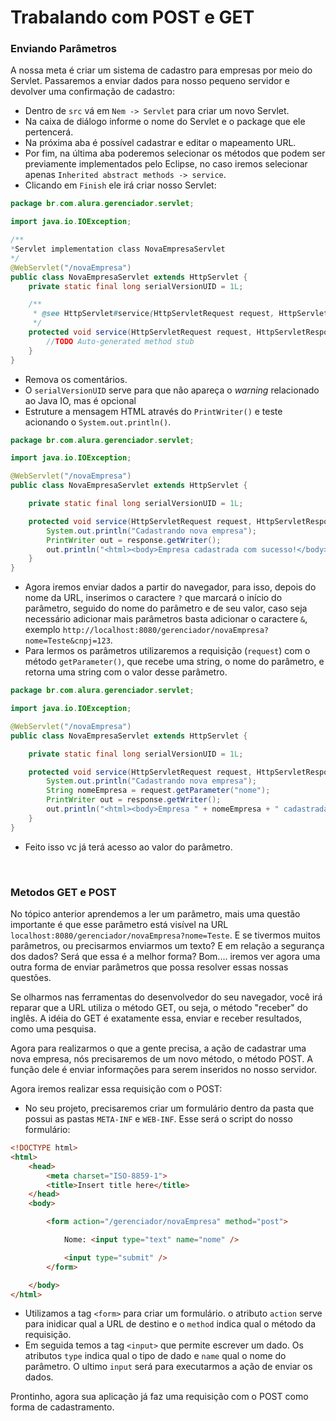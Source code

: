 # Trabalando com POST e GET

### Enviando Parâmetros

A nossa meta é criar um sistema de cadastro para empresas por meio do Servlet. Passaremos a enviar dados para nosso pequeno servidor e devolver uma confirmação de cadastro:

- Dentro de `src` vá em `Nem -> Servlet` para criar um novo Servlet.
- Na caixa de diálogo informe o nome do Servlet e o package que ele pertencerá.
- Na próxima aba é possível cadastrar e editar o mapeamento URL.
- Por fim, na última aba poderemos selecionar os métodos que podem ser previamente implementados pelo Eclipse, no caso iremos selecionar apenas `Inherited abstract methods -> service`.
- Clicando em `Finish` ele irá criar nosso Servlet:

```java
package br.com.alura.gerenciador.servlet;

import java.io.IOException;

/**
*Servlet implementation class NovaEmpresaServlet
*/
@WebServlet("/novaEmpresa")
public class NovaEmpresaServlet extends HttpServlet { 
    private static final long serialVersionUID = 1L;

    /**
     * @see HttpServlet#service(HttpServletRequest request, HttpServletResponse response)
     */
    protected void service(HttpServletRequest request, HttpServletResponse response) throws Serlvet {
        //TODO Auto-generated method stub
    }
}
``` 

- Remova os comentários.
- O `serialVersionUID` serve para que não apareça o *warning* relacionado ao Java IO, mas é opcional
- Estruture a mensagem HTML através do `PrintWriter()` e teste acionando o `System.out.println()`.

```java
package br.com.alura.gerenciador.servlet;

import java.io.IOException;

@WebServlet("/novaEmpresa")
public class NovaEmpresaServlet extends HttpServlet { 

    private static final long serialVersionUID = 1L;

    protected void service(HttpServletRequest request, HttpServletResponse response) throws Serlvet {
        System.out.println("Cadastrando nova empresa");
        PrintWriter out = response.getWriter();
        out.println("<html><body>Empresa cadastrada com sucesso!</body></html>");
    }
}
```

- Agora iremos enviar dados a partir do navegador, para isso, depois do nome da URL, inserimos o caractere `?` que marcará o início do parâmetro, seguido do nome do parâmetro e de seu valor, caso seja necessário adicionar mais parâmetros basta adicionar o caractere `&`, exemplo `http://localhost:8080/gerenciador/novaEmpresa?nome=Teste&cnpj=123`.
- Para lermos os parâmetros utilizaremos a requisição (`request`) com o método `getParameter()`, que recebe uma string, o nome do parâmetro, e retorna uma string com o valor desse parâmetro.

```java
package br.com.alura.gerenciador.servlet;

import java.io.IOException;

@WebServlet("/novaEmpresa")
public class NovaEmpresaServlet extends HttpServlet { 

    private static final long serialVersionUID = 1L;

    protected void service(HttpServletRequest request, HttpServletResponse response) throws Serlvet {
        System.out.println("Cadastrando nova empresa");
        String nomeEmpresa = request.getParameter("nome");
        PrintWriter out = response.getWriter();
        out.println("<html><body>Empresa " + nomeEmpresa + " cadastrada com sucesso!</body></html>");
    }
}
```

- Feito isso vc já terá acesso ao valor do parâmetro.

<br>

### Metodos GET e POST

No tópico anterior aprendemos a ler um parâmetro, mais uma questão importante é que esse parâmetro está visível na URL `localhost:8080/gerenciador/novaEmpresa?nome=Teste`. E se tivermos muitos parâmetros, ou precisarmos enviarmos um texto? E em relação a segurança dos dados? Será que essa é a melhor forma? Bom.... iremos ver agora uma outra forma de enviar parâmetros que possa resolver essas nossas questões.

Se olharmos nas ferramentas do desenvolvedor do seu navegador, você irá reparar que a URL utiliza o método GET, ou seja, o método "receber" do inglês. A idéia do GET é exatamente essa, enviar e receber resultados, como uma pesquisa. 

Agora para realizarmos o que a gente precisa, a ação de cadastrar uma nova empresa, nós precisaremos de um novo método, o método POST. A função dele é enviar informações para serem inseridos no nosso servidor.

Agora iremos realizar essa requisição com o POST:
- No seu projeto, precisaremos criar um formulário dentro da pasta que possui as pastas `META-INF` e `WEB-INF`. Esse será o script do nosso formulário:

```html
<!DOCTYPE html>
<html>
    <head>
        <meta charset="ISO-8859-1">
        <title>Insert title here</title>
    </head>
    <body>

        <form action="/gerenciador/novaEmpresa" method="post">

            Nome: <input type="text" name="nome" />

            <input type="submit" />
        </form>

    </body>
</html>
```

- Utilizamos a tag `<form>` para criar um formulário. o atributo `action` serve para inidicar qual a URL de destino e o `method` indica qual o método da requisição.
- Em seguida temos a tag `<input>` que permite escrever um dado. Os atributos `type` indica qual o tipo de dado e `name` qual o nome do parâmetro. O ultimo `input` será para executarmos a ação de enviar os dados.


Prontinho, agora sua aplicação já faz uma requisição com o POST como forma de cadastramento.